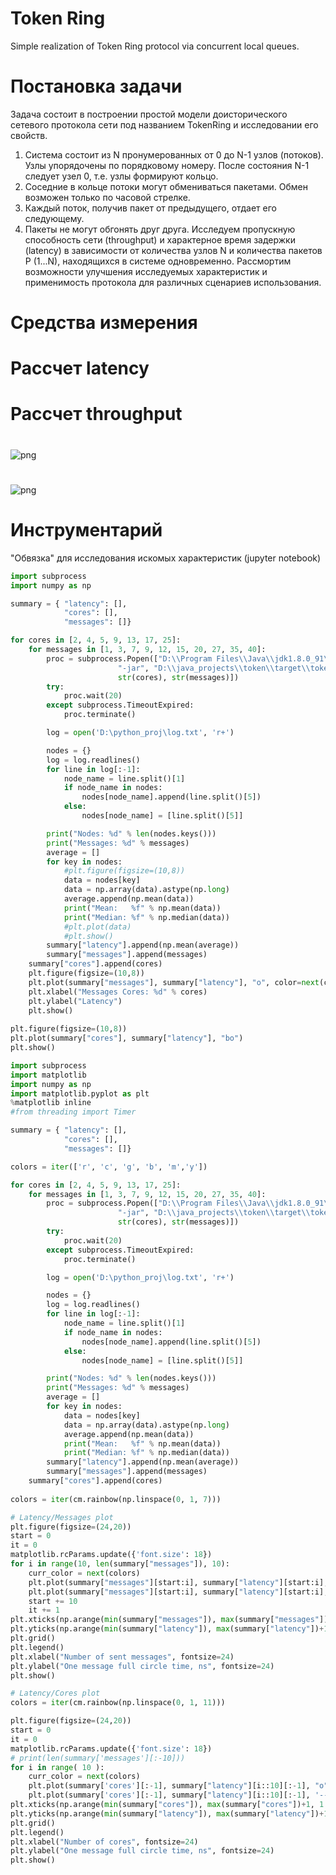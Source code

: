 # Token Ring 
Simple realization of Token Ring protocol via concurrent local queues. 
# Постановка задачи 
 Задача состоит в построении простой модели доисторического сетевого протокола сети под названием TokenRing и исследовании его свойств. 
 1. Система состоит из N пронумерованных от 0 до N-1 узлов (потоков). Узлы упорядочены по порядковому номеру. После состояния N-1 следует узел 0, т.е. узлы формируют кольцо. 
 2. Соседние в кольце потоки могут обмениваться пакетами. Обмен возможен только по часовой стрелке. 
 3. Каждый поток, получив пакет от предыдущего, отдает его следующему. 
 4. Пакеты не могут обгонять друг друга. 
 Исследуем пропускную способность сети (throughput) и характерное время задержки (latency)
  в зависимости от количества узлов N 
  и количества пакетов P (1...N), находящихся в системе одновременно. 
 Рассмортим возможности улучшения исследуемых характеристик и применимость 
 протокола для различных сценариев использования.
# Средства измерения

# Рассчет latency

# Рассчет throughput

#
![png](plots/output_1.png)

#
![png](plots/output_2.png)

# Инструментарий
"Обвязка" для исследования искомых характеристик (jupyter notebook)

```python
import subprocess
import numpy as np

summary = { "latency": [],
            "cores": [],
            "messages": []}

for cores in [2, 4, 5, 9, 13, 17, 25]:
    for messages in [1, 3, 7, 9, 12, 15, 20, 27, 35, 40]:
        proc = subprocess.Popen(["D:\\Program Files\\Java\\jdk1.8.0_91\\bin\\java", 
                        "-jar", "D:\\java_projects\\token\\target\\token-1.0-SNAPSHOT.jar", 
                        str(cores), str(messages)])
        try:
            proc.wait(20)
        except subprocess.TimeoutExpired:
            proc.terminate()

        log = open('D:\python_proj\log.txt', 'r+')

        nodes = {}
        log = log.readlines()
        for line in log[:-1]:
            node_name = line.split()[1]
            if node_name in nodes:
                nodes[node_name].append(line.split()[5])
            else:
                nodes[node_name] = [line.split()[5]] 

        print("Nodes: %d" % len(nodes.keys()))
        print("Messages: %d" % messages)
        average = []
        for key in nodes: 
            #plt.figure(figsize=(10,8))
            data = nodes[key]
            data = np.array(data).astype(np.long)
            average.append(np.mean(data))
            print("Mean:   %f" % np.mean(data))
            print("Median: %f" % np.median(data))
            #plt.plot(data)
            #plt.show()
        summary["latency"].append(np.mean(average))
        summary["messages"].append(messages)
    summary["cores"].append(cores)
    plt.figure(figsize=(10,8))
    plt.plot(summary["messages"], summary["latency"], "o", color=next(colors))
    plt.xlabel("Messages Cores: %d" % cores)
    plt.ylabel("Latency")
    plt.show()
    
plt.figure(figsize=(10,8))
plt.plot(summary["cores"], summary["latency"], "bo")
plt.show()
```
```python
import subprocess
import matplotlib
import numpy as np
import matplotlib.pyplot as plt
%matplotlib inline
#from threading import Timer

summary = { "latency": [],
            "cores": [],
            "messages": []}

colors = iter(['r', 'c', 'g', 'b', 'm','y'])

for cores in [2, 4, 5, 9, 13, 17, 25]:
    for messages in [1, 3, 7, 9, 12, 15, 20, 27, 35, 40]:
        proc = subprocess.Popen(["D:\\Program Files\\Java\\jdk1.8.0_91\\bin\\java", 
                        "-jar", "D:\\java_projects\\token\\target\\token-1.0-SNAPSHOT.jar", 
                        str(cores), str(messages)])
        try:
            proc.wait(20)
        except subprocess.TimeoutExpired:
            proc.terminate()

        log = open('D:\python_proj\log.txt', 'r+')

        nodes = {}
        log = log.readlines()
        for line in log[:-1]:
            node_name = line.split()[1]
            if node_name in nodes:
                nodes[node_name].append(line.split()[5])
            else:
                nodes[node_name] = [line.split()[5]] 

        print("Nodes: %d" % len(nodes.keys()))
        print("Messages: %d" % messages)
        average = []
        for key in nodes: 
            data = nodes[key]
            data = np.array(data).astype(np.long)
            average.append(np.mean(data))
            print("Mean:   %f" % np.mean(data))
            print("Median: %f" % np.median(data))
        summary["latency"].append(np.mean(average))
        summary["messages"].append(messages)
    summary["cores"].append(cores)
    
colors = iter(cm.rainbow(np.linspace(0, 1, 7)))

# Latency/Messages plot
plt.figure(figsize=(24,20))
start = 0
it = 0 
matplotlib.rcParams.update({'font.size': 18})
for i in range(10, len(summary["messages"]), 10):
    curr_color = next(colors)
    plt.plot(summary["messages"][start:i], summary["latency"][start:i], "o", color=curr_color, label=(str(summary['cores'][it]) + " nodes")) 
    plt.plot(summary["messages"][start:i], summary["latency"][start:i], '--',  color = curr_color )
    start += 10
    it += 1
plt.xticks(np.arange(min(summary["messages"]), max(summary["messages"])+1, 2.0))
plt.yticks(np.arange(min(summary["latency"]), max(summary["latency"])+1, 200.0))
plt.grid()
plt.legend()
plt.xlabel("Number of sent messages", fontsize=24)
plt.ylabel("One message full circle time, ns", fontsize=24)
plt.show()

# Latency/Cores plot
colors = iter(cm.rainbow(np.linspace(0, 1, 11)))

plt.figure(figsize=(24,20))
start = 0
it = 0 
matplotlib.rcParams.update({'font.size': 18})
# print(len(summary['messages'][:-10]))
for i in range( 10 ):
    curr_color = next(colors)
    plt.plot(summary['cores'][:-1], summary["latency"][i::10][:-1], "o", color=curr_color, label=(str(summary['messages'][i::10][0]) + " messages")) 
    plt.plot(summary['cores'][:-1], summary["latency"][i::10][:-1], '--',  color = curr_color )
plt.xticks(np.arange(min(summary["cores"]), max(summary["cores"])+1, 1.0))
plt.yticks(np.arange(min(summary["latency"]), max(summary["latency"])+1, 200.0))
plt.grid()
plt.legend()
plt.xlabel("Number of cores", fontsize=24)
plt.ylabel("One message full circle time, ns", fontsize=24)
plt.show()
```